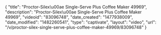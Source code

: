 {
    "title": "Proctor-Silex\u00ae Single-Serve Plus Coffee Maker 49969",
    "description": "Proctor-Silex\u00ae Single-Serve Plus Coffee Maker 49969",
    "videoid": "83096748",
    "date_created": "1477938009",
    "date_modified": "1482260541",
    "type": "captivate",
    "layout": "video",
    "url": "\/v\/proctor-silex-single-serve-plus-coffee-maker-49969\/83096748"
}